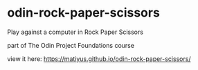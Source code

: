 # odin-rock-paper-scissors
Play against a computer in Rock Paper Scissors

part of The Odin Project Foundations course

view it here: https://matiyus.github.io/odin-rock-paper-scissors/
